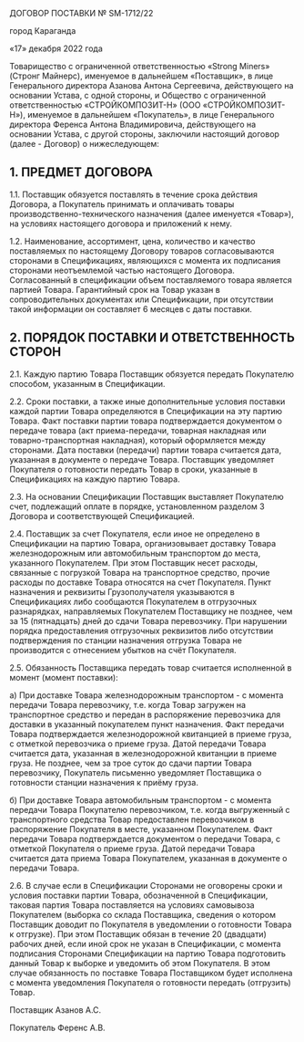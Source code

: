 ДОГОВОР ПОСТАВКИ № SM-1712/22

город Караганда

«17» декабря 2022 года

Товарищество с ограниченной ответственностью «Strong Miners» (Стронг Майнерс), именуемое в дальнейшем «Поставщик», в лице Генерального директора Азанова Антона Сергеевича, действующего на основании Устава, с одной стороны, и Общество с ограниченной ответственностью «СТРОЙКОМПОЗИТ-Н» (ООО «СТРОЙКОМПОЗИТ-Н»), именуемое в дальнейшем «Покупатель», в лице Генерального директора Ференса Антона Владимировича, действующего на основании Устава, с другой стороны, заключили настоящий договор (далее - Договор) о нижеследующем:

## 1. ПРЕДМЕТ ДОГОВОРА

1.1. Поставщик обязуется поставлять в течение срока действия Договора, а Покупатель принимать и оплачивать товары производственно-технического назначения (далее именуется «Товар»), на условиях настоящего договора и приложений к нему.

1.2. Наименование, ассортимент, цена, количество и качество поставляемых по настоящему Договору товаров согласовываются сторонами в Спецификациях, являющихся с момента их подписания сторонами неотъемлемой частью настоящего Договора. Согласованный в спецификации объем поставляемого товара является партией Товара. Гарантийный срок на Товар указан в сопроводительных документах или Спецификации, при отсутствии такой информации он составляет 6 месяцев с даты поставки.

## 2. ПОРЯДОК ПОСТАВКИ И ОТВЕТСТВЕННОСТЬ СТОРОН

2.1. Каждую партию Товара Поставщик обязуется передать Покупателю способом, указанным в Спецификации.

2.2. Сроки поставки, а также иные дополнительные условия поставки каждой партии Товара определяются в Спецификации на эту партию Товара. Факт поставки партии товара подтверждается документом о передаче товара (акт приема-передачи, товарная накладная или товарно-транспортная накладная), который оформляется между сторонами. Дата поставки (передачи) партии товара считается дата, указанная в документе о передаче Товара. Поставщик уведомляет Покупателя о готовности передать Товар в сроки, указанные в Спецификациях на каждую партию Товара.

2.3. На основании Спецификации Поставщик выставляет Покупателю счет, подлежащий оплате в порядке, установленном разделом 3 Договора и соответствующей Спецификацией.

2.4. Поставщик за счет Покупателя, если иное не определено в Спецификации на партию Товара, организовывает доставку Товара железнодорожным или автомобильным транспортом до места, указанного Покупателем. При этом Поставщик несет расходы, связанные с погрузкой Товара на транспортное средство, прочие расходы по доставке Товара относятся на счет Покупателя. Пункт назначения и реквизиты Грузополучателя указываются в Спецификациях либо сообщаются Покупателем в отгрузочных разнарядках, направляемых Покупателем Поставщику не позднее, чем за 15 (пятнадцать) дней до сдачи Товара перевозчику. При нарушении порядка предоставления отгрузочных реквизитов либо отсутствии подтверждения по станции назначения отгрузка Товара не производится с отнесением убытков на счёт Покупателя.

2.5. Обязанность Поставщика передать товар считается исполненной в момент (момент поставки):

а) При доставке Товара железнодорожным транспортом - с момента передачи Товара перевозчику, т.е. когда Товар загружен на транспортное средство и передан в распоряжение перевозчика для доставки в указанный покупателем пункт назначения. Факт передачи Товара подтверждается железнодорожной квитанцией в приеме груза, с отметкой перевозчика о приеме груза. Датой передачи Товара считается дата, указанная в железнодорожной квитанции в приеме груза. Не позднее, чем за трое суток до сдачи партии Товара перевозчику, Покупатель письменно уведомляет Поставщика о готовности станции назначения к приёму груза.

б) При доставке Товара автомобильным транспортом - с момента передачи Товара Покупателю перевозчиком, т.е. когда выгруженный с транспортного средства Товар предоставлен перевозчиком в распоряжение Покупателя в месте, указанном Покупателем. Факт передачи Товара подтверждается документом о передачи Товара, с отметкой Покупателя о приеме груза. Датой передачи Товара считается дата приема Товара Покупателем, указанная в документе о передачи Товара.

2.6. В случае если в Спецификации Сторонами не оговорены сроки и условия поставки партии Товара, обозначенной в Спецификации, таковая партия Товара поставляется на условиях самовывоза Покупателем (выборка со склада Поставщика, сведения о котором Поставщик доводит по Покупателя в уведомлении о готовности Товара к отгрузке). При этом Поставщик обязан в течение 20 (двадцати) рабочих дней, если иной срок не указан в Спецификации, с момента подписания Сторонами Спецификации на партию Товара подготовить данный Товар к выборке и уведомить об этом Покупателя. В этом случае обязанность по поставке Товара Поставщиком будет исполнена с момента уведомления Покупателя о готовности передать (отгрузить) Товар.

Поставщик Азанов А.С.

Покупатель Ференс А.В.
